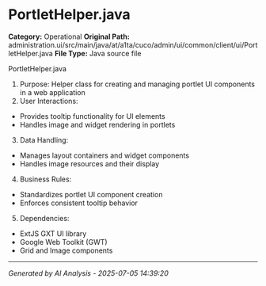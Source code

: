 # PortletHelper.java

**Category:** Operational
**Original Path:** administration.ui/src/main/java/at/a1ta/cuco/admin/ui/common/client/ui/PortletHelper.java
**File Type:** Java source file

PortletHelper.java
1. Purpose: Helper class for creating and managing portlet UI components in a web application
2. User Interactions:
- Provides tooltip functionality for UI elements
- Handles image and widget rendering in portlets
3. Data Handling:
- Manages layout containers and widget components
- Handles image resources and their display
4. Business Rules:
- Standardizes portlet UI component creation
- Enforces consistent tooltip behavior
5. Dependencies:
- ExtJS GXT UI library
- Google Web Toolkit (GWT)
- Grid and Image components

---
*Generated by AI Analysis - 2025-07-05 14:39:20*
